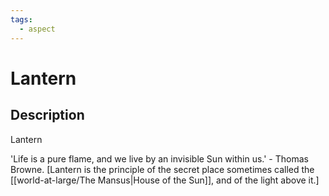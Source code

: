 ```yaml
---
tags:
  - aspect
---
```


# Lantern

## Description
Lantern

'Life is a pure flame, and we live by an invisible Sun within us.' - Thomas Browne. [Lantern is the principle of the secret place sometimes called the [[world-at-large/The Mansus|House of the Sun]], and of the light above it.]